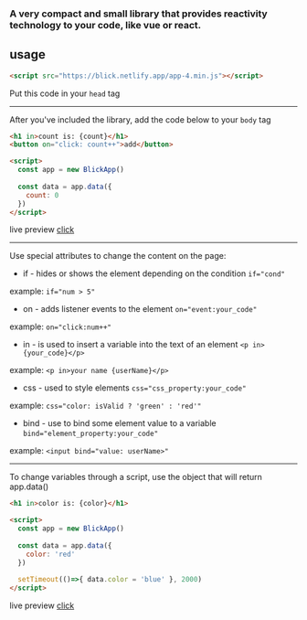 ### **A very compact and small library that provides reactivity technology to your code, like vue or react.**
## usage
```html
<script src="https://blick.netlify.app/app-4.min.js"></script>
```
Put this code in your `head` tag
***
After you've included the library, add the code below to your `body` tag
```html
<h1 in>count is: {count}</h1>
<button on="click: count++">add</button>

<script>
  const app = new BlickApp()
  
  const data = app.data({
    count: 0
  })
</script>
```
live preview [click](https://blick.netlify.app/tests/1)
***
Use special attributes to change the content on the page:
- if - hides or shows the element depending on the condition `if="cond"` 

example: `if="num > 5"`
- on - adds listener events to the element `on="event:your_code"`

example: `on="click:num++"`
- in - is used to insert a variable into the text of an element `<p in>{your_code}</p>`

example: `<p in>your name {userName}</p>`
- css - used to style elements `css="css_property:your_code"`

example: `css="color: isValid ? 'green' : 'red'"`
- bind - use to bind some element value to a variable `bind="element_property:your_code"`

example: `<input bind="value: userName>"`
****
To change variables through a script, use the object that will return app.data()
```html
<h1 in>color is: {color}</h1>

<script>
  const app = new BlickApp()
  
  const data = app.data({
    color: 'red'
  })
  
  setTimeout(()=>{ data.color = 'blue' }, 2000)
</script>
```
live preview [click](https://blick.netlify.app/tests/2)
